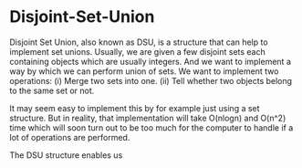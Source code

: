 # Disjoint-Set-Union

Disjoint Set Union, also known as DSU, is a structure that can help to implement set unions. Usually, we are given a few disjoint sets each containing objects which are usually integers. And we want to implement a way by which we can perform union of sets. We want to implement two operations:
(i) Merge two sets into one.
(ii) Tell whether two objects belong to the same set or not.

It may seem easy to implement this by for example just using a set structure. But in reality, that implementation will take O(nlogn) and O(n^2) time which will soon turn out to be too much for the computer to handle if a lot of operations are performed. 

The DSU structure enables us 
